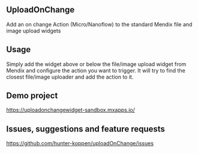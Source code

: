 ## UploadOnChange
Add an on change Action (Micro/Nanoflow) to the standard Mendix file and image upload widgets

## Usage
Simply add the widget above or below the file/image upload widget from Mendix and configure the action you want to trigger. It will try to find the closest file/image uploader and add the action to it.

## Demo project
https://uploadonchangewidget-sandbox.mxapps.io/

## Issues, suggestions and feature requests
https://github.com/hunter-koppen/uploadOnChange/issues
